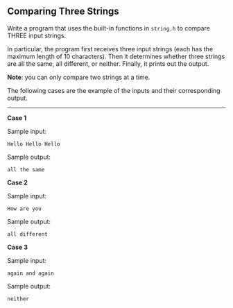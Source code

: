 ## Comparing Three Strings

Write a program that uses the built-in functions in `string.h` to compare THREE input strings.

In particular, the program first receives three input strings (each has the maximum length of 10 characters). Then it determines whether three strings are all the same, all different, or neither.  Finally, it prints out the output.

**Note**: you can only compare two strings at a time.

The following cases are the example of the inputs and their corresponding output.   

<hr>

**Case 1**

Sample input:
```
Hello Hello Hello
```

Sample output:
```
all the same
```

**Case 2**

Sample input:
```
How are you
```

Sample output:
```
all different
```

**Case 3**

Sample input:
```
again and again
```

Sample output:
```
neither
```




